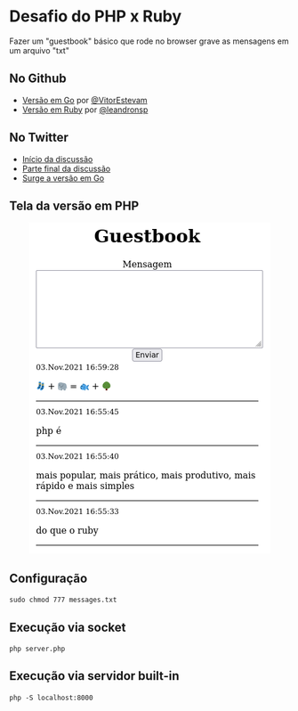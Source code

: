 # Desafio do PHP x Ruby

Fazer um "guestbook" básico que rode no browser grave as mensagens em um arquivo "txt"

## No Github
- [Versão em Go](https://github.com/VitorEstevam/guestbook) por [@VitorEstevam](https://github.com/VitorEstevam)
- [Versão em Ruby](https://github.com/leandronsp/guestbook) por [@leandronsp](https://github.com/leandronsp/)

## No Twitter
- [Início da discussão](https://twitter.com/leandronsp/status/1455598643927556104)
- [Parte final da discussão](https://twitter.com/leandronsp/status/1455711853619916802)
- [Surge a versão em Go](https://twitter.com/vitorstvm/status/1459756340906270723)

## Tela da versão em PHP

<div align="center">

![Screenshot](guest.png)

</div>

## Configuração

```
sudo chmod 777 messages.txt
```

## Execução via socket
```
php server.php
```

## Execução via servidor built-in

```
php -S localhost:8000
```
